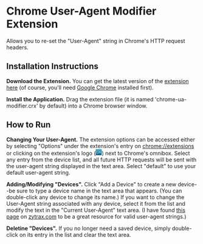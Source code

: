 Chrome User-Agent Modifier Extension
====================================

Allows you to re-set the "User-Agent" string in Chrome's HTTP request headers.

Installation Instructions
-------------------------

**Download the Extension.** You can get the latest version of the <a href="https://raw.github.com/jugglinmike/chrome-user-agent/master/chrome-user-agent.crx">extension here</a> (of course, you'll need <a href="http://www.google.com/chrome">Google Chrome</a> installed first).</p>

**Install the Application.** Drag the extension file (it is named 'chrome-ua-modifier.crx' by default) into a Chrome browser window.</p>

How to Run
----------

**Changing Your User-Agent.** The extension options can be accessed either by selecting "Options" under the extension's entry on <a href="chrome://extensions">chrome://extensions</a> or clicking on the extension's logo (<img src="icon16.png" />) next to Chrome's omnibox. Select any entry from the device list, and all future HTTP requests will be sent with the user-agent string displayed in the text area. Select "default" to use your default user-agent string.

**Adding/Modifying "Devices".** Click "Add a Device" to create a new device--be sure to type a device name in the text area that appears. (You can double-click any device to change its name.) If you want to change the User-Agent string associated with any device, select it from the list and modify the text in the "Current User-Agent" text area. (I have found <a href="http://www.zytrax.com/tech/web/browser_ids.htm">this page</a> on <a href="http://www.zytrax.com/">zytrax.com</a> to be a great resource for valid user-agent strings.)

**Deletine "Devices".** If you no longer need a saved device, simply double-click on its entry in the list and clear the text area.